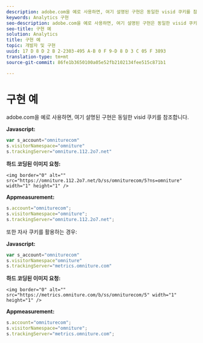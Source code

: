```yaml
---
description: adobe.com을 예로 사용하면, 여기 설명된 구현은 동일한 visid 쿠키를 참조합니다.
keywords: Analytics 구현
seo-description: adobe.com을 예로 사용하면, 여기 설명된 구현은 동일한 visid 쿠키를 참조합니다.
seo-title: 구현 예
solution: Analytics
title: 구현 예
topic: 개발자 및 구현
uuid: 17 D 8 D 2 B 2-2303-495 A-B 0 F 9-D 8 D 3 C 05 F 3893
translation-type: tm+mt
source-git-commit: 86fe1b3650100a05e52fb2102134fee515c871b1

---
```



# 구현 예

adobe.com을 예로 사용하면, 여기 설명된 구현은 동일한 visid 쿠키를 참조합니다.

**Javascript:**

```js
var s_account="omniturecom" 
s.visitorNamespace="omniture" 
s.trackingServer="omniture.112.2o7.net"
```

**하드 코딩된 이미지 요청:**

```
<img border="0" alt="" src="https://omniture.112.2o7.net/b/ss/omniturecom/5?ns=omniture" width="1" height="1" /> 
```

**Appmeasurement:**

```js
s.account="omniturecom"; 
s.visitorNamespace="omniture"; 
s.trackingServer="omniture.112.2o7.net";
```

또한 자사 쿠키를 활용하는 경우:

**Javascript:**

```js
var s_account="omniturecom" 
s.visitorNamespace"omniture" 
s.trackingServer="metrics.omniture.com"
```

**하드 코딩된 이미지 요청:**

```
<img border="0" alt="" src="https://metrics.omniture.com/b/ss/omniturecom/5" width="1" height="1" />
```

**Appmeasurement:**

```js
s.account="omniturecom"; 
s.visitorNamespace="omniture"; 
s.trackingServer="metrics.omniture.com";
```

